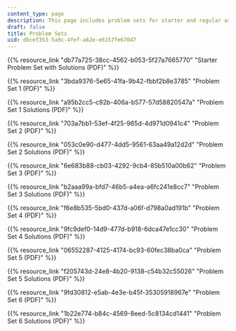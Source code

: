```yaml
---
content_type: page
description: This page includes problem sets for starter and regular assignments.
draft: false
title: Problem Sets
uid: dbcef353-5a9c-4fef-a62e-e6157fe67047
---
```

{{% resource_link "db77a725-38cc-4562-b053-5f27a7665770" "Starter Problem Set with Solutions (PDF)" %}}

{{% resource_link "3bda9376-5e65-41fa-9b42-fbbf2b8e3785" "Problem Set 1 (PDF)" %}}

{{% resource_link "a95b2cc5-c92b-406a-b577-57d58820547a" "Problem Set 1 Solutions (PDF)" %}}

{{% resource_link "703a7bb1-53ef-4f25-965d-4d971d0941c4" "Problem Set 2 (PDF)" %}}

{{% resource_link "053c0e90-d477-4dd5-9561-63aa49a12d2d" "Problem Set 2 Solutions (PDF)" %}}

{{% resource_link "6e683b88-cb03-4292-9cb4-85b510a00b62" "Problem Set 3 (PDF)" %}}

{{% resource_link "b2aaa99a-bfd7-46b5-a4ea-a6fc241e8cc7" "Problem Set 3 Solutions (PDF)" %}}

{{% resource_link "f6e8b535-5bd0-437d-a06f-d798a0ad191b" "Problem Set 4 (PDF)" %}}

{{% resource_link "9fc9def0-14d9-477d-b918-6dca47e1cc30" "Problem Set 4 Solutions (PDF)" %}}

{{% resource_link "06552287-4125-4174-bc93-60fec38ba0ca" "Problem Set 5 (PDF)" %}}

{{% resource_link "f205743d-24e8-4b20-9138-c54b32c55026" "Problem Set 5 Solutions (PDF)" %}}

{{% resource_link "9fd30812-e5ab-4e3e-b45f-35305918967e" "Problem Set 6 (PDF)" %}}

{{% resource_link "1b22e774-b84c-4569-8eed-5c8134cd1441" "Problem Set 6 Solutions (PDF)" %}}